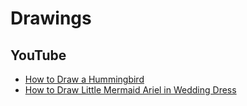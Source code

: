 # Drawings

## YouTube

* [How to Draw a Hummingbird](https://www.youtube.com/watch?v=yLXBakGb4wo)
* [How to Draw Little Mermaid Ariel in Wedding Dress](https://www.youtube.com/watch?v=hRIVIg0J4tQ)
